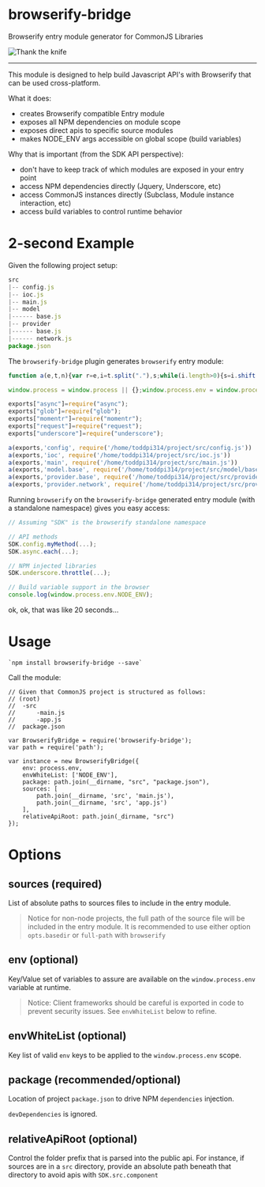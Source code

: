 # browserify-bridge
Browserify entry module generator for CommonJS Libraries

![Thank the knife](http://i.imgur.com/BZ5R5NP.png)

***

This module is designed to help build Javascript API's with Browserify that can be used cross-platform.

What it does:

- creates Browserify compatible Entry module
- exposes all NPM dependencies on module scope
- exposes direct apis to specific source modules
- makes NODE_ENV args accessible on global scope (build variables)

Why that is important (from the SDK API perspective):

- don't have to keep track of which modules are exposed in your entry point
- access NPM dependencies directly (Jquery, Underscore, etc)
- access CommonJS instances directly (Subclass, Module instance interaction, etc)
- access build variables to control runtime behavior

# 2-second Example

Given the following project setup:

```javascript
src
|-- config.js
|-- ioc.js
|-- main.js
|-- model
|------ base.js
|-- provider
|------ base.js
|------ network.js
package.json
```

The `browserify-bridge` plugin generates `browserify` entry module:

```javascript
function a(e,t,n){var r=e,i=t.split("."),s;while(i.length>0){s=i.shift();if(!r[s]){if(i.length>0)r[s]={};else{r[s]=n}}r=r[s]}};

window.process = window.process || {};window.process.env = window.process.env || {};function b(k,v) { window.process.env[k] = v;  };

exports["async"]=require("async");
exports["glob"]=require("glob");
exports["momentr"]=require("momentr");
exports["request"]=require("request");
exports["underscore"]=require("underscore");

a(exports,'config', require('/home/toddpi314/project/src/config.js'))
a(exports,'ioc', require('/home/toddpi314/project/src/ioc.js'))
a(exports,'main', require('/home/toddpi314/project/src/main.js'))
a(exports,'model.base', require('/home/toddpi314/project/src/model/base.js'))
a(exports,'provider.base', require('/home/toddpi314/project/src/provider/base.js'))
a(exports,'provider.network', require('/home/toddpi314/project/src/provider/network.js'))
```

Running `browserify` on the `browserify-bridge` generated entry module (with a standalone namespace) gives you easy access:

```javascript
// Assuming "SDK" is the browserify standalone namespace

// API methods
SDK.config.myMethod(...);
SDK.async.each(...);

// NPM injected libraries
SDK.underscore.throttle(...);

// Build variable support in the browser
console.log(window.process.env.NODE_ENV);
```

ok, ok, that was like 20 seconds...

# Usage

	`npm install browserify-bridge --save`

Call the module:

	// Given that CommonJS project is structured as follows:
	// (root)
	// 	-src
	// 		-main.js
	// 		-app.js
	// 	package.json

	var BrowserifyBridge = require('browserify-bridge');
	var path = require('path');

	var instance = new BrowserifyBridge({
		env: process.env,
		envWhiteList: ['NODE_ENV'],
		package: path.join(__dirname, "src", "package.json"),
		sources: [
			path.join(__dirname, 'src', 'main.js'),
			path.join(__dirname, 'src', 'app.js')
		],
		relativeApiRoot: path.join(_dirname, "src")
	});

# Options

## sources (required)

List of absolute paths to sources files to include in the entry module.

>	Notice for non-node projects, the full path of the source file will be included in the entry module. It is recommended to use either option `opts.basedir` or `full-path` with `browserify`

## env (optional)

Key/Value set of variables to assure are available on the `window.process.env` variable at runtime.

> Notice: Client frameworks should be careful is exported in code to prevent security issues.
> See `envWhiteList` below to refine.

## envWhiteList (optional)

Key list of valid `env` keys to be applied to the `window.process.env` scope.

##  package (recommended/optional)

Location of project `package.json` to drive NPM `dependencies` injection.

`devDependencies` is ignored.

## relativeApiRoot (optional)

Control the folder prefix that is parsed into the public api. For instance, if sources are in a `src` directory, provide an absolute path beneath that directory to avoid apis with `SDK.src.component`
